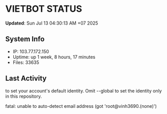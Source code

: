 # VIETBOT STATUS
**Updated**: Sun Jul 13 04:30:13 AM +07 2025

## System Info
- IP: 103.77.172.150
- Uptime: up 1 week, 8 hours, 17 minutes
- Files: 33635

## Last Activity

to set your account's default identity.
Omit --global to set the identity only in this repository.

fatal: unable to auto-detect email address (got 'root@vinh3690.(none)')
